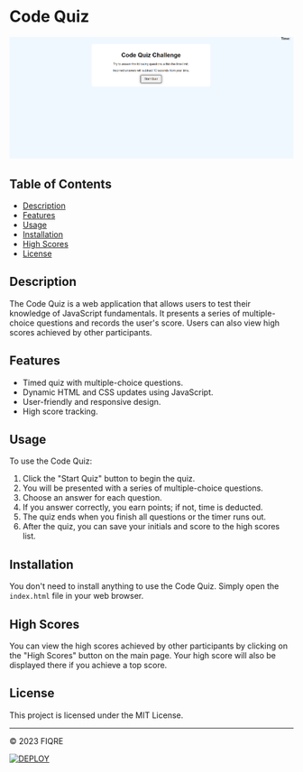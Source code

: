 # Code Quiz

![Quiz Demo](./image/Screenshot%202023-10-02%20213351.png)

## Table of Contents

- [Description](#description)
- [Features](#features)
- [Usage](#usage)
- [Installation](#installation)
- [High Scores](#high-scores)
- [License](#license)

## Description

The Code Quiz is a web application that allows users to test their knowledge of JavaScript fundamentals. It presents a series of multiple-choice questions and records the user's score. Users can also view high scores achieved by other participants.

## Features

- Timed quiz with multiple-choice questions.
- Dynamic HTML and CSS updates using JavaScript.
- User-friendly and responsive design.
- High score tracking.

## Usage

To use the Code Quiz:

1. Click the "Start Quiz" button to begin the quiz.
2. You will be presented with a series of multiple-choice questions.
3. Choose an answer for each question.
4. If you answer correctly, you earn points; if not, time is deducted.
5. The quiz ends when you finish all questions or the timer runs out.
6. After the quiz, you can save your initials and score to the high scores list.

## Installation

You don't need to install anything to use the Code Quiz. Simply open the `index.html` file in your web browser.

## High Scores

You can view the high scores achieved by other participants by clicking on the "High Scores" button on the main page. Your high score will also be displayed there if you achieve a top score.

## License

This project is licensed under the MIT License.

---

© 2023 FIQRE

[![DEPLOY](https://img.shields.io/badge/DEPLOY-%E2%9C%93-brightgreen)](https://fiqre-ab.github.io/code-quize/)
